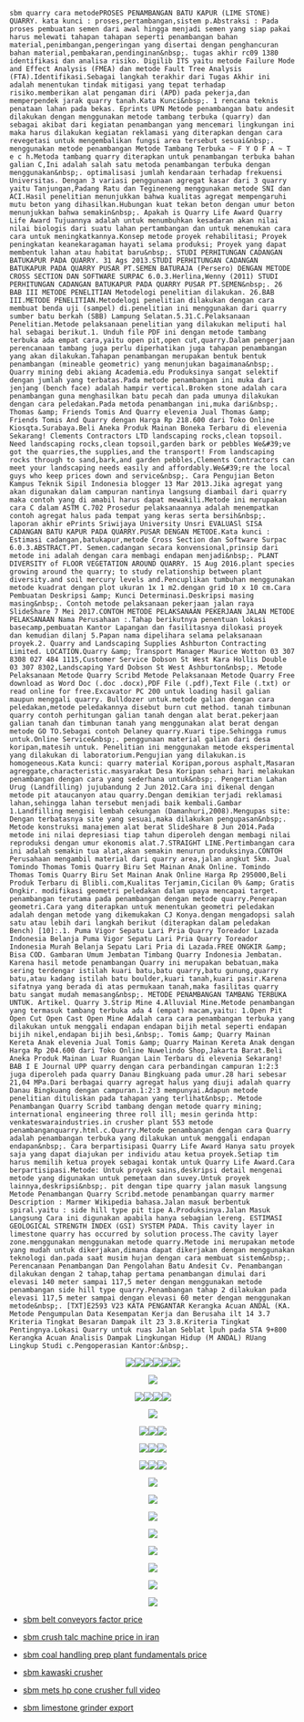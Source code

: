 
```
sbm quarry cara metodePROSES PENAMBANGAN BATU KAPUR (LIME STONE) QUARRY. kata kunci : proses,pertambangan,sistem p.Abstraksi : Pada proses pembuatan semen dari awal hingga menjadi semen yang siap pakai harus melewati tahapan tahapan seperti penambangan bahan material,penimbangan,pengeringan yang disertai dengan penghancuran bahan material,pembakaran,pendinginan&nbsp;. tugas akhir rc09 1380 identifikasi dan analisa risiko. Digilib ITS yaitu metode Failure Mode and Effect Analysis (FMEA) dan metode Fault Tree Analysis (FTA).Identifikasi.Sebagai langkah terakhir dari Tugas Akhir ini adalah menentukan tindak mitigasi yang tepat terhadap risiko.memberikan alat pengaman diri (APD) pada pekerja,dan memperpendek jarak quarry tanah.Kata Kunci&nbsp;. 1 rencana teknis penataan lahan pada bekas. Eprints UPN Metode penambangan batu andesit dilakukan dengan menggunakan metode tambang terbuka (quarry) dan sebagai akibat dari kegiatan penambangan yang mencemari lingkungan ini maka harus dilakukan kegiatan reklamasi yang diterapkan dengan cara revegetasi untuk mengembalikan fungsi area tersebut sesuai&nbsp;. menggunakan metode penambangan Metode Tambang Terbuka ~ F Y O F A ~ T e c h.Metoda tambang quarry diterapkan untuk penambangan terbuka bahan galian C,Ini adalah salah satu metoda penambangan terbuka dengan menggunakan&nbsp;. optimalisasi jumlah kendaraan terhadap frekuensi Universitas. Dengan 3 variasi penggunaan agregat kasar dari 3 quarry yaitu Tanjungan,Padang Ratu dan Tegineneng menggunakan metode SNI dan ACI.Hasil penelitian menunjukkan bahwa kualitas agregat mempengaruhi mutu beton yang dihasilkan.Hubungan kuat tekan beton dengan umur beton menunjukkan bahwa semakin&nbsp;. Apakah is Quarry Life Award Quarry Life Award Tujuannya adalah untuk menumbuhkan kesadaran akan nilai nilai biologis dari suatu lahan pertambangan dan untuk menemukan cara cara untuk meningkatkannya.Konsep metode proyek rehabilitasi; Proyek peningkatan keanekaragaman hayati selama produksi; Proyek yang dapat membentuk lahan atau habitat baru&nbsp;. STUDI PERHITUNGAN CADANGAN BATUKAPUR PADA QUARRY. 31 Ags 2013.STUDI PERHITUNGAN CADANGAN BATUKAPUR PADA QUARRY PUSAR PT.SEMEN BATURAJA (Persero) DENGAN METODE CROSS SECTION DAN SOFTWARE SURPAC 6.0.3.Herlina,Wenny (2011) STUDI PERHITUNGAN CADANGAN BATUKAPUR PADA QUARRY PUSAR PT.SEMEN&nbsp;. 26 BAB III METODE PENELITIAN Metodelogi penelitian dilakukan. 26.BAB III.METODE PENELITIAN.Metodelogi penelitian dilakukan dengan cara membuat benda uji (sampel) di.penelitian ini menggunakan dari quarry sumber batu berkah (SBB) Lampung Selatan.5.31.C.Pelaksanaan Penelitian.Metode pelaksanaan penelitian yang dilakukan meliputi hal hal sebagai berikut.1. Unduh file PDF ini dengan metode tambang terbuka ada empat cara,yaitu open pit,open cut,quarry.Dalam pengerjaan perencanaan tambang juga perlu diperhatikan juga tahapan penambangan yang akan dilakukan.Tahapan penambangan merupakan bentuk bentuk penambangan (mineable geometric) yang menunjukan bagaimana&nbsp;. Quarry mining debi akiang Academia.edu Produksinya sangat selektif dengan jumlah yang terbatas.Pada metode penambangan ini muka dari jenjang (bench face) adalah hampir vertical.Broken stone adalah cara penambangan guna menghasilkan batu pecah dan pada umunya dilakukan dengan cara peledakan.Pada metoda penambangan ini,muka dari&nbsp;. Thomas &amp; Friends Tomis And Quarry elevenia Jual Thomas &amp; Friends Tomis And Quarry dengan Harga Rp 218.600 dari Toko Online Kiosqta.Surabaya.Beli Aneka Produk Mainan Boneka Terbaru di elevenia Sekarang! Clements Contractors LTD landscaping rocks,clean topsoil. Need landscaping rocks,clean topsoil,garden bark or pebbles We&#39;ve got the quarries,the supplies,and the transport! From landscaping rocks through to sand,bark,and garden pebbles,Clements Contractors can meet your landscaping needs easily and affordably.We&#39;re the local guys who keep prices down and service&nbsp;. Cara Pengujian Beton Kampus Teknik Sipil Indonesia blogger 13 Mar 2013.Jika agregat yang akan digunakan dalam campuran nantinya langsung diambail dari quarry maka contoh yang di amabil harus dapat mewakili.Metode ini merupakan cara C dalam ASTM C.702 Prosedur pelaksanaannya adalah menempatkan contoh agregat halus pada tempat yang keras serta bersih&nbsp;. laporan akhir ePrints Sriwijaya University Unsri EVALUASl SISA CADANGAN BATU KAPUR PADA QUARRY.PUSAR DENGAN METODE.Kata kunci : Estimasi cadangan,batukapur,metode Cross Section dan Software Surpac 6.0.3.ABSTRACT.PT. Semen.cadangan secara konvensional,prinsip dari metode ini adalah dengan cara membagi endapan menjadi&nbsp;. PLANT DIVERSITY of FLOOR VEGETATION AROUND QUARRY. 15 Aug 2016.plant species growing around the quarry; to study relationship between plant diversity.and soil mercury levels and.Pencuplikan tumbuhan menggunakan metode kuadrat dengan plot ukuran 1x 1 m2.dengan grid 10 x 10 cm.Cara Pembuatan Deskripsi &amp; Kunci Determinasi.Deskripsi masing masing&nbsp;. Contoh metode pelaksanaan pekerjaan jalan raya SlideShare 7 Mei 2017.CONTOH METODE PELAKSANAAN PEKERJAAN JALAN METODE PELAKSANAAN Nama Perusahaan :.Tahap berikutnya penentuan lokasi basecamp,pembuatan Kantor Lapangan dan fasilitasnya dilokasi proyek dan kemudian dilanj 5.Papan nama dipelihara selama pelaksanaan proyek.2. Quarry and Landscaping Supplies Ashburton Contracting Limited. LOCATION.Quarry &amp; Transport Manager Maurice Wotton 03 307 8308 027 484 1115,Customer Service Dobson St West Kara Hollis Double 03 307 8302,Landscaping Yard Dobson St West Ashburton&nbsp;. Metode Pelaksanaan Metode Quarry Scribd Metode Pelaksanaan Metode Quarry Free download as Word Doc (.doc .docx),PDF File (.pdf),Text File (.txt) or read online for free.Excavator PC 200 untuk loading hasil galian maupun menggali quarry. Bulldozer untuk.metode galian dengan cara peledakan,metode peledakannya disebut burn cut method. tanah timbunan quarry contoh perhitungan galian tanah dengan alat berat.pekerjaan galian tanah dan timbunan tanah yang menggunakan alat berat dengan metode GO TO.Sebagai contoh Delaney quarry.Kuari tipe.Sehingga rumus untuk.Online Service&nbsp;. penggunaan material galian dari desa koripan,matesih untuk. Penelitian ini menggunakan metode eksperimental yang dilakukan di laboratorium.Pengujian yang dilakukan.is homogeneous.Kata kunci: quarry material Koripan,porous asphalt,Masaran agreggate,characteristic.masyarakat Desa Koripan sehari hari melakukan penambangan dengan cara yang sederhana untuk&nbsp;. Pengertian Lahan Urug (Landfilling) jujubandung 2 Jun 2012.Cara ini dikenal dengan metode pit ataucanyon atau quarry.Dengan demikian terjadi reklamasi lahan,sehingga lahan tersebut menjadi baik kembali.Gambar 1.Landfilling mengisi lembah cekungan (Damanhuri,2008).Mengupas site: Dengan terbatasnya site yang sesuai,maka dilakukan pengupasan&nbsp;. Metode konstruksi manajemen alat berat SlideShare 8 Jun 2014.Pada metode ini nilai depresiasi tiap tahun diperoleh dengan membagi nilai reproduksi dengan umur ekonomis alat.7.STRAIGHT LINE.Pertimbangan cara ini adalah semakin tua alat,akan semakin menurun produksinya.CONTOH Perusahaan mengambil material dari quarry area,jalan angkut 5km. Jual Tomindo Thomas Tomis Quarry Biru Set Mainan Anak Online. Tomindo Thomas Tomis Quarry Biru Set Mainan Anak Online Harga Rp 295000,Beli Produk Terbaru di Blibli.com,Kualitas Terjamin,Cicilan 0% &amp; Gratis Ongkir. modifikasi geometri peledakan dalam upaya mencapai target. penambangan terutama pada penambangan dengan metode quarry.Penerapan geometri.Cara yang diterapkan untuk menentukan geometri peledakan adalah dengan metode yang dikemukakan CJ Konya.dengan mengadopsi salah satu atau lebih dari langkah berikut (diterapkan dalam peledakan Bench) [10]:.1. Puma Vigor Sepatu Lari Pria Quarry Toreador Lazada Indonesia Belanja Puma Vigor Sepatu Lari Pria Quarry Toreador Indonesia Murah Belanja Sepatu Lari Pria di Lazada.FREE ONGKIR &amp; Bisa COD. Gambaran Umum Jembatan Timbang Quarry Indonesia Jembatan. Karena hasil metode penambangan Quarry ini merupakan bebatuan,maka sering terdengar istilah kuari batu,batu quarry,batu gunung,quarry batu,atau kadang istilah batu boulder,kuari tanah,kuari pasir.Karena sifatnya yang berada di atas permukaan tanah,maka fasilitas quarry batu sangat mudah memasang&nbsp;. METODE PENAMBANGAN TAMBANG TERBUKA UNTUK. Artikel. Quarry 3.Strip Mine 4.Alluvial Mine.Metode penambangan yang termasuk tambang terbuka ada 4 (empat) macam,yaitu: 1.Open Pit Open Cut Open Cast Open Mine Adalah cara cara penambangan terbuka yang dilakukan untuk menggali endapan endapan bijih metal seperti endapan bijih nikel,endapan bijih besi,&nbsp;. Tomis &amp; Quarry Mainan Kereta Anak elevenia Jual Tomis &amp; Quarry Mainan Kereta Anak dengan Harga Rp 204.600 dari Toko Online Nuwelindo Shop,Jakarta Barat.Beli Aneka Produk Mainan Luar Ruangan Lain Terbaru di elevenia Sekarang! BAB I E Journal UPP quarry dengan cara perbandingan campuran 1:2:3 juga diperoleh pada quarry Danau Bingkuang pada umur.28 hari sebesar 21,04 MPa.Dari berbagai quarry agregat halus yang diuji adalah quarry Danau Bingkuang dengan campuran.1:2:3 mempunyai.Adapun metode penelitian dituliskan pada tahapan yang terlihat&nbsp;. Metode Penambangan Quarry Scribd tambang dengan metode quarry mining; international engineering three roll ill; mesin gerinda http: venkateswaraindustries.in crusher plant 553 metode penambanganquarry.html.c.Quarry.Metode penambangan dengan cara Quarry adalah penambangan terbuka yang dilakukan untuk menggali endapan endapan&nbsp;. Cara berpartisipasi Quarry Life Award Hanya satu proyek saja yang dapat diajukan per individu atau ketua proyek.Setiap tim harus memilih ketua proyek sebagai kontak untuk Quarry Life Award.Cara berpartisipasi.Metode: Untuk proyek sains,deskripsi detail mengenai metode yang digunakan untuk pemetaan dan suvey.Untuk proyek lainnya,deskripsi&nbsp;. pit dengan tipe quarry jalan masuk langsung Metode Penambangan Quarry Scribd.metode penambangan quarry marmer Description : Marmer Wikipedia bahasa.Jalan masuk berbentuk spiral.yaitu : side hill type pit tipe A.Produksinya.Jalan Masuk Langsung Cara ini digunakan apabila hanya sebagian lereng. ESTIMASI GEOLOGICAL STRENGTH INDEX (GSI) SYSTEM PADA. This cavity layer in limestone quarry has occurred by solution process.The cavity layer zone.menggunakan menggunakan metode quarry.Metode ini merupakan metode yang mudah untuk dikerjakan,dimana dapat dikerjakan dengan menggunakan teknologi dan.pada saat musim hujan dengan cara membuat sistem&nbsp;. Perencanaan Penambangan Dan Pengolahan Batu Andesit Cv. Penambangan dilakukan dengan 2 tahap,tahap pertama penambangan dimulai dari elevasi 140 meter sampai 117,5 meter dengan menggunakan metode penambangan side hill type quarry.Penambangan tahap 2 dilakukan pada elevasi 117,5 meter sampai dengan elevasi 60 meter dengan menggunakan metode&nbsp;. ‎[TXT]‎E2593 V23 KATA PENGANTAR Kerangka Acuan ANDAL (KA. Metode Pengumpulan Data Kesempatan Kerja dan Berusaha ilt 14 3.7 Kriteria Tingkat Besaran Dampak ilt 23 3.8.Kriteria Tingkat Pentingnya.Lokasi Quarry untuk ruas Jalan Seblat lpuh pada STA 9+800 Kerangka Acuan Analisis Dampak Lingkungan Hidup (M ANDAL) RUang Lingkup Studi c.Pengoperasian Kantor:&nbsp;. 
```

<div align="center">
  
<a rel="nofollow" href="https://m.shibang-china.com?f=github&k=sbm+quarry+cara+metode"><img src="https://static.shibang-china.com/en/l.png"></a><img src="https://static.shibang-china.com/en/hw.png"><a rel="nofollow" href="https://m.shibang-china.com/product/?f=github&k=sbm+quarry+cara+metode"><img src="https://static.shibang-china.com/en/p.png"></a><a rel="nofollow" href="https://m.shibang-china.com/cases/?f=github&k=sbm+quarry+cara+metode"><img src="https://static.shibang-china.com/en/c.png"></a><a rel="nofollow" href="https://m.shibang-china.com/news/?f=github&k=sbm+quarry+cara+metode"><img src="https://static.shibang-china.com/en/n.png"></a><a rel="nofollow" href="https://m.shibang-china.com?f=github&k=sbm+quarry+cara+metode"><img src="https://static.shibang-china.com/en/m.png"></a>

<a rel="nofollow" href="https://m.shibang-china.com/product/?f=github&k=sbm+quarry+cara+metode"><img src="https://static.shibang-china.com/en/b.jpg"></a>
  
<a rel="nofollow" href="https://m.shibang-china.com/solution-aggregate.html?f=github&k=sbm+quarry+cara+metode"><img src="https://static.shibang-china.com/en/a.jpg"></a><a rel="nofollow" href="https://m.shibang-china.com/solution-mine.html?f=github&k=sbm+quarry+cara+metode"><img src="https://static.shibang-china.com/en/m.jpg"></a><a rel="nofollow" href="https://m.shibang-china.com/solution-mill.html?f=github&k=sbm+quarry+cara+metode"><img src="https://static.shibang-china.com/en/g.jpg"></a><a rel="nofollow" href="https://m.shibang-china.com/solution-epc.html?f=github&k=sbm+quarry+cara+metode"><img src="https://static.shibang-china.com/en/e.jpg"></a>

<a rel="nofollow" href="https://m.shibang-china.com/product/?f=github&k=sbm+quarry+cara+metode"><img src="https://static.shibang-china.com/en/a-p.png"></a>

<a rel="nofollow" href="https://m.shibang-china.com/product/crusher/c6x.html?f=github&k=sbm+quarry+cara+metode"><img src="https://static.shibang-china.com/en/j.jpg"></a><a rel="nofollow" href="https://m.shibang-china.com/product/crusher/ci5x.html?f=github&k=sbm+quarry+cara+metode"><img src="https://static.shibang-china.com/en/i.jpg"></a><a rel="nofollow" href="https://m.shibang-china.com/product/crusher/hst.html?f=github&k=sbm+quarry+cara+metode"><img src="https://static.shibang-china.com/en/c.jpg"></a>

<a rel="nofollow" href="https://m.shibang-china.com/product/mill/mtw.html?f=github&k=sbm+quarry+cara+metode"><img src="https://static.shibang-china.com/en/mtw.jpg"></a><a rel="nofollow" href="https://m.shibang-china.com/product/mill/scm.html?f=github&k=sbm+quarry+cara+metode"><img src="https://static.shibang-china.com/en/scm.jpg"></a><a rel="nofollow" href="https://m.shibang-china.com/product/mill/lm.html?f=github&k=sbm+quarry+cara+metode"><img src="https://static.shibang-china.com/en/lm.jpg"></a>

<a rel="nofollow" href="https://m.shibang-china.com/product/sand/vsi6x.html?f=github&k=sbm+quarry+cara+metode"><img src="https://static.shibang-china.com/en/6x.jpg"></a><a rel="nofollow" href="https://m.shibang-china.com/product/sand/vu.html?f=github&k=sbm+quarry+cara+metode"><img src="https://static.shibang-china.com/en/vu.jpg"></a><a rel="nofollow" href="https://m.shibang-china.com/product/mobile/klun.html?f=github&k=sbm+quarry+cara+metode"><img src="https://static.shibang-china.com/en/k.jpg"></a>

<a rel="nofollow" href="https://m.shibang-china.com/cases/?f=github&k=sbm+quarry+cara+metode"><img src="https://static.shibang-china.com/en/case.png"></a>

<a rel="nofollow" href="https://m.shibang-china.com/cases/aggregate/202.html?f=github&k=sbm+quarry+cara+metode"><img src="https://static.shibang-china.com/en/c-1.jpg"></a>

<a rel="nofollow" href="https://m.shibang-china.com/cases/aggregate/203.html?f=github&k=sbm+quarry+cara+metode"><img src="https://static.shibang-china.com/en/c-2.jpg"></a>

<a rel="nofollow" href="https://m.shibang-china.com/cases/mill/123.html?f=github&k=sbm+quarry+cara+metode"><img src="https://static.shibang-china.com/en/c-3.jpg"></a>

<a rel="nofollow" href="https://m.shibang-china.com/contact_us.html?f=github&k=sbm+quarry+cara+metode"><img src="https://static.shibang-china.com/en/contact.png"></a>

<a rel="nofollow" href="https://swt.shibang-china.com/?f=github&k=sbm+quarry+cara+metode"><img src="https://static.shibang-china.com/en/chat.png"></a>

<a rel="nofollow" href="https://whatsapp.shibangsoft.com/WhatsApp.php?f=github&k=sbm+quarry+cara+metode"><img src="https://static.shibang-china.com/en/whatsapp.png"></a>

<a rel="nofollow" href="https://m.shibang-china.com/?f=github&k=sbm+quarry+cara+metode"><img src="https://static.shibang-china.com/en/website.png"></a>

</div>


* [sbm belt conveyors factor price](sbm%20belt%20conveyors%20factor%20price.md)

* [sbm crush talc machine price in iran](sbm%20crush%20talc%20machine%20price%20in%20iran.md)

* [sbm coal handling prep plant fundamentals price](sbm%20coal%20handling%20prep%20plant%20fundamentals%20price.md)

* [sbm kawaski crusher](sbm%20kawaski%20crusher.md)

* [sbm mets hp cone crusher full video](sbm%20mets%20hp%20cone%20crusher%20full%20video.md)

* [sbm limestone grinder export](sbm%20limestone%20grinder%20export.md)